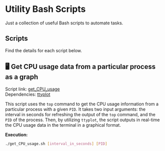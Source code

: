 # Utility Bash Scripts

Just a collection of useful Bash scripts to automate tasks.



## Scripts

Find the details for each script below.



## :desktop_computer: Get CPU usage data from a particular process as a graph

Script link: <a href="https://github.com/tuj84257/Utility-Bash-Scripts/blob/main/get_CPU_usage.sh">get_CPU_usage</a><br>
Dependencies: <a href="https://github.com/tenox7/ttyplot">ttyplot</a>

This script uses the `top` command to get the CPU usage information from a particular process with a given `PID`. It takes two input arguments: the interval in seconds for refreshing the output of the `top` command, and the `PID` of the process. Then, by utilizing `ttyplot`, the script outputs in real-time the CPU usage data in the terminal in a graphical format.

**Execution:**

```bash
./get_CPU_usage.sh [interval_in_seconds] [PID]
```

